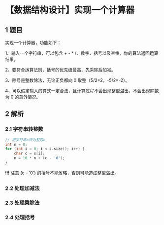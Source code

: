 # 【数据结构设计】实现一个计算器


## 1 题目

实现一个计算器，功能如下：

1、输入一个字符串，可以包含 + - * /、数字、括号以及空格，你的算法返回运算结果。

2、要符合运算法则，括号的优先级最高，先乘除后加减。

3、除号是整数除法，无论正负都向 0 取整（5/2=2，-5/2=-2）。

4、可以假定输入的算式⼀定合法，且计算过程不会出现整型溢出，不会出现除数为 0 的意外情况。  

## 2 解析

### 2.1 字符串转整数

```c++
// 把字符串s转为整数n
int n = 0;
for (int i = 0; i < s.size(); i++) {
	char c = s[i];
	n = 10 * n + (c - '0');
}
```

❗❗❗ 注意 (c - '0')  的括号不能省略，否则可能造成整型溢出。  

### 2.2 处理加减法

### 2.3 处理乘除法

### 2.4 处理括号


